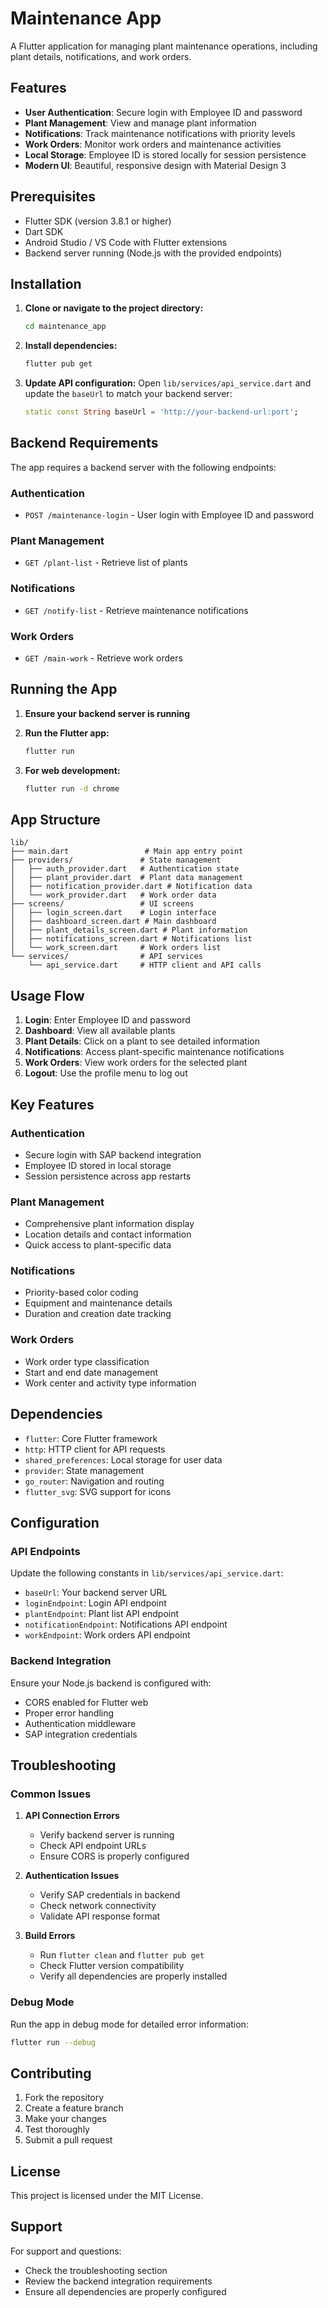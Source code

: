 # Maintenance App

A Flutter application for managing plant maintenance operations, including plant details, notifications, and work orders.

## Features

- **User Authentication**: Secure login with Employee ID and password
- **Plant Management**: View and manage plant information
- **Notifications**: Track maintenance notifications with priority levels
- **Work Orders**: Monitor work orders and maintenance activities
- **Local Storage**: Employee ID is stored locally for session persistence
- **Modern UI**: Beautiful, responsive design with Material Design 3

## Prerequisites

- Flutter SDK (version 3.8.1 or higher)
- Dart SDK
- Android Studio / VS Code with Flutter extensions
- Backend server running (Node.js with the provided endpoints)

## Installation

1. **Clone or navigate to the project directory:**
   ```bash
   cd maintenance_app
   ```

2. **Install dependencies:**
   ```bash
   flutter pub get
   ```

3. **Update API configuration:**
   Open `lib/services/api_service.dart` and update the `baseUrl` to match your backend server:
   ```dart
   static const String baseUrl = 'http://your-backend-url:port';
   ```

## Backend Requirements

The app requires a backend server with the following endpoints:

### Authentication
- `POST /maintenance-login` - User login with Employee ID and password

### Plant Management
- `GET /plant-list` - Retrieve list of plants

### Notifications
- `GET /notify-list` - Retrieve maintenance notifications

### Work Orders
- `GET /main-work` - Retrieve work orders

## Running the App

1. **Ensure your backend server is running**

2. **Run the Flutter app:**
   ```bash
   flutter run
   ```

3. **For web development:**
   ```bash
   flutter run -d chrome
   ```

## App Structure

```
lib/
├── main.dart                 # Main app entry point
├── providers/               # State management
│   ├── auth_provider.dart   # Authentication state
│   ├── plant_provider.dart  # Plant data management
│   ├── notification_provider.dart # Notification data
│   └── work_provider.dart   # Work order data
├── screens/                 # UI screens
│   ├── login_screen.dart    # Login interface
│   ├── dashboard_screen.dart # Main dashboard
│   ├── plant_details_screen.dart # Plant information
│   ├── notifications_screen.dart # Notifications list
│   └── work_screen.dart     # Work orders list
└── services/                # API services
    └── api_service.dart     # HTTP client and API calls
```

## Usage Flow

1. **Login**: Enter Employee ID and password
2. **Dashboard**: View all available plants
3. **Plant Details**: Click on a plant to see detailed information
4. **Notifications**: Access plant-specific maintenance notifications
5. **Work Orders**: View work orders for the selected plant
6. **Logout**: Use the profile menu to log out

## Key Features

### Authentication
- Secure login with SAP backend integration
- Employee ID stored in local storage
- Session persistence across app restarts

### Plant Management
- Comprehensive plant information display
- Location details and contact information
- Quick access to plant-specific data

### Notifications
- Priority-based color coding
- Equipment and maintenance details
- Duration and creation date tracking

### Work Orders
- Work order type classification
- Start and end date management
- Work center and activity type information

## Dependencies

- `flutter`: Core Flutter framework
- `http`: HTTP client for API requests
- `shared_preferences`: Local storage for user data
- `provider`: State management
- `go_router`: Navigation and routing
- `flutter_svg`: SVG support for icons

## Configuration

### API Endpoints
Update the following constants in `lib/services/api_service.dart`:
- `baseUrl`: Your backend server URL
- `loginEndpoint`: Login API endpoint
- `plantEndpoint`: Plant list API endpoint
- `notificationEndpoint`: Notifications API endpoint
- `workEndpoint`: Work orders API endpoint

### Backend Integration
Ensure your Node.js backend is configured with:
- CORS enabled for Flutter web
- Proper error handling
- Authentication middleware
- SAP integration credentials

## Troubleshooting

### Common Issues

1. **API Connection Errors**
   - Verify backend server is running
   - Check API endpoint URLs
   - Ensure CORS is properly configured

2. **Authentication Issues**
   - Verify SAP credentials in backend
   - Check network connectivity
   - Validate API response format

3. **Build Errors**
   - Run `flutter clean` and `flutter pub get`
   - Check Flutter version compatibility
   - Verify all dependencies are properly installed

### Debug Mode
Run the app in debug mode for detailed error information:
```bash
flutter run --debug
```

## Contributing

1. Fork the repository
2. Create a feature branch
3. Make your changes
4. Test thoroughly
5. Submit a pull request

## License

This project is licensed under the MIT License.

## Support

For support and questions:
- Check the troubleshooting section
- Review the backend integration requirements
- Ensure all dependencies are properly configured
